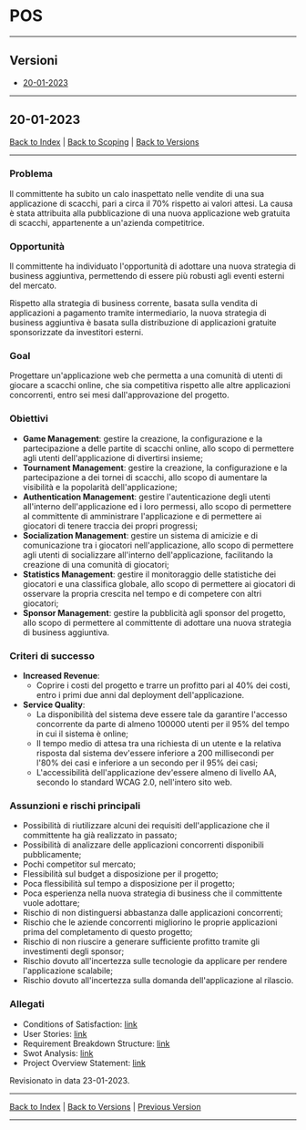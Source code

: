 # POS

---

## Versioni

- [20-01-2023](#20-01-2023)

---

## 20-01-2023
[Back to Index](../index.md) |
[Back to Scoping](../1-scoping/index.md#pos) |
[Back to Versions](#versioni)

---

### **Problema**

Il committente ha subito un calo inaspettato nelle vendite di una sua applicazione di scacchi, pari a
circa il 70% rispetto ai valori attesi. La causa è stata attribuita alla pubblicazione di una nuova applicazione web
gratuita di scacchi, appartenente a un'azienda competitrice.

### **Opportunità**

Il committente ha individuato l'opportunità di adottare una nuova strategia di business aggiuntiva, 
permettendo di essere più robusti agli eventi esterni del mercato.

Rispetto alla strategia di business corrente, basata sulla vendita di applicazioni a pagamento tramite intermediario,
la nuova strategia di business aggiuntiva è basata sulla distribuzione di applicazioni gratuite sponsorizzate da
investitori esterni.

### **Goal**

Progettare un'applicazione web che permetta a una comunità di utenti di giocare a scacchi online, che sia
competitiva rispetto alle altre applicazioni concorrenti, entro sei mesi dall'approvazione del progetto.

### **Obiettivi**

- **Game Management**: gestire la creazione, la configurazione e la partecipazione a delle partite di scacchi online,
  allo scopo di permettere agli utenti dell'applicazione di divertirsi insieme;
- **Tournament Management**: gestire la creazione, la configurazione e la partecipazione a dei tornei di scacchi, allo
  scopo di aumentare la visibilità e la popolarità dell'applicazione;
- **Authentication Management**: gestire l'autenticazione degli utenti all'interno dell'applicazione ed i loro
  permessi, allo scopo di permettere al committente di amministrare l'applicazione e di permettere ai giocatori di 
  tenere traccia dei propri progressi;
- **Socialization Management**: gestire un sistema di amicizie e di comunicazione tra i giocatori nell'applicazione,
  allo scopo di permettere agli utenti di socializzare all'interno dell'applicazione, facilitando la creazione di una
  comunità di giocatori;
- **Statistics Management**: gestire il monitoraggio delle statistiche dei giocatori e una classifica globale, allo
  scopo di permettere ai giocatori di osservare la propria crescita nel tempo e di competere con altri giocatori;
- **Sponsor Management**: gestire la pubblicità agli sponsor del progetto, allo scopo di permettere al committente di
  adottare una nuova strategia di business aggiuntiva.

### **Criteri di successo**

- **Increased Revenue**:
  - Coprire i costi del progetto e trarre un profitto pari al 40% dei costi, entro i primi due anni dal deployment
    dell'applicazione.
- **Service Quality**:
  - La disponibilità del sistema deve essere tale da garantire l'accesso concorrente da parte di almeno 100000 utenti
    per il 95% del tempo in cui il sistema è online;
  - Il tempo medio di attesa tra una richiesta di un utente e la relativa risposta dal sistema dev'essere inferiore a
    200 millisecondi per l'80% dei casi e inferiore a un secondo per il 95% dei casi;
  - L'accessibilità dell'applicazione dev'essere almeno di livello AA, secondo lo standard WCAG 2.0, nell'intero sito
    web.

### **Assunzioni e rischi principali**

- Possibilità di riutilizzare alcuni dei requisiti dell'applicazione che il committente ha già realizzato in passato;
- Possibilità di analizzare delle applicazioni concorrenti disponibili pubblicamente;
- Pochi competitor sul mercato;
- Flessibilità sul budget a disposizione per il progetto;
- Poca flessibilità sul tempo a disposizione per il progetto;
- Poca esperienza nella nuova strategia di business che il committente vuole adottare;
- Rischio di non distinguersi abbastanza dalle applicazioni concorrenti;
- Rischio che le aziende concorrenti migliorino le proprie applicazioni prima del completamento di questo progetto;
- Rischio di non riuscire a generare sufficiente profitto tramite gli investimenti degli sponsor;
- Rischio dovuto all'incertezza sulle tecnologie da applicare per rendere l'applicazione scalabile;
- Rischio dovuto all'incertezza sulla domanda dell'applicazione al rilascio.

### **Allegati**

- Conditions of Satisfaction: [link](cos.md)
- User Stories: [link](user-stories.md)
- Requirement Breakdown Structure: [link](rbs.md)
- Swot Analysis: [link](swot-analysis.md)
- Project Overview Statement: [link](pos.md)

Revisionato in data 23-01-2023.

---

[Back to Index](../index.md) |
[Back to Versions](#versioni) |
[Previous Version](#20-01-2023)

---